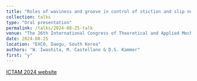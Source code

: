 ```yaml
---
title: "Roles of waviness and groove in control of stiction and slip nucleation"
collection: talks
type: "Oral presentation"
permalink: /talks/2024-08-25-talk
venue: "The 26th International Congress of Theoretical and Applied Mechanics (ICTAM 2024)"
date: 2024-08-25
location: "EXCO, Daegu, South Korea"
authors: "W. Iwashita, M. Castellano & D.S. Kammer"
first: "y"
---
```


<a href="https://www.ictam2024.org" target="_blank" rel="noopener noreferrer">ICTAM 2024 website</a>
